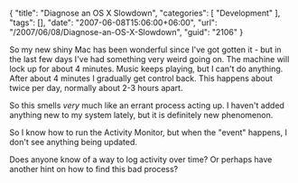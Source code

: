 {
	"title": "Diagnose an OS X Slowdown",
	"categories": [
		"Development"
	],
	"tags": [],
	"date": "2007-06-08T15:06:00+06:00",
	"url": "/2007/06/08/Diagnose-an-OS-X-Slowdown",
	"guid": "2106"
}

So my new shiny Mac has been wonderful since I've got gotten it - but in the last few days I've had something very weird going on. The machine will lock up for about 4 minutes. Music keeps playing, but I can't do anything. After about 4 minutes I gradually get control back. This happens about twice per day, normally about 2-3 hours apart.

So this smells <i>very</i> much like an errant process acting up. I haven't added anything new to my system lately, but it is definitely new phenomenon. 

So I know how to run the Activity Monitor, but when the "event" happens, I don't see anything being updated. 

Does anyone know of a way to log activity over time? Or perhaps have another hint on how to find this bad process?